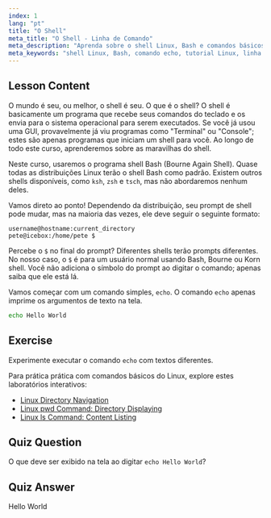 ```yaml
---
index: 1
lang: "pt"
title: "O Shell"
meta_title: "O Shell - Linha de Comando"
meta_description: "Aprenda sobre o shell Linux, Bash e comandos básicos como 'echo'. Entenda os prompts do shell e comece sua jornada no Linux com este guia para iniciantes."
meta_keywords: "shell Linux, Bash, comando echo, tutorial Linux, linha de comando, Linux para iniciantes, prompt de shell, guia Linux"
---
```


## Lesson Content

O mundo é seu, ou melhor, o shell é seu. O que é o shell? O shell é basicamente um programa que recebe seus comandos do teclado e os envia para o sistema operacional para serem executados. Se você já usou uma GUI, provavelmente já viu programas como "Terminal" ou "Console"; estes são apenas programas que iniciam um shell para você. Ao longo de todo este curso, aprenderemos sobre as maravilhas do shell.

Neste curso, usaremos o programa shell Bash (Bourne Again Shell). Quase todas as distribuições Linux terão o shell Bash como padrão. Existem outros shells disponíveis, como `ksh`, `zsh` e `tsch`, mas não abordaremos nenhum deles.

Vamos direto ao ponto! Dependendo da distribuição, seu prompt de shell pode mudar, mas na maioria das vezes, ele deve seguir o seguinte formato:

```plaintext
username@hostname:current_directory
pete@icebox:/home/pete $
```

Percebe o `$` no final do prompt? Diferentes shells terão prompts diferentes. No nosso caso, o `$` é para um usuário normal usando Bash, Bourne ou Korn shell. Você não adiciona o símbolo do prompt ao digitar o comando; apenas saiba que ele está lá.

Vamos começar com um comando simples, `echo`. O comando `echo` apenas imprime os argumentos de texto na tela.

```bash
echo Hello World
```

## Exercise

Experimente executar o comando `echo` com textos diferentes.

Para prática prática com comandos básicos do Linux, explore estes laboratórios interativos:

- [Linux Directory Navigation](https://labex.io/pt/labs/linux-directory-navigation-387844)
- [Linux pwd Command: Directory Displaying](https://labex.io/pt/labs/linux-linux-pwd-command-directory-displaying-209734)
- [Linux ls Command: Content Listing](https://labex.io/pt/labs/linux-linux-ls-command-content-listing-219205)

## Quiz Question

O que deve ser exibido na tela ao digitar `echo Hello World`?

## Quiz Answer

Hello World
